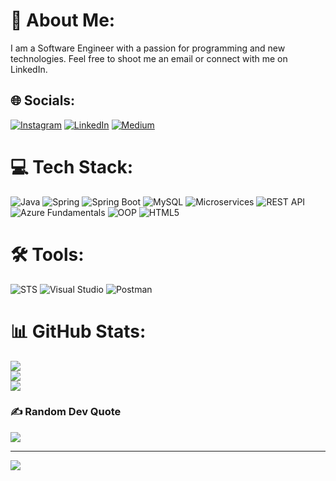 <!--
**thesanketvaidya/thesanketvaidya** is a ✨ _special_ ✨ repository because its `README.md` (this file) appears on your GitHub profile.
-->

# 💫 About Me:
I am a Software Engineer with a passion for programming and new technologies. Feel free to shoot me an email or connect with me on LinkedIn.

## 🌐 Socials:
[![Instagram](https://img.shields.io/badge/Instagram-%23E4405F.svg?style=for-the-badge&logo=Instagram&logoColor=white)](https://instagram.com/thesanketvaidya)
[![LinkedIn](https://img.shields.io/badge/LinkedIn-%230077B5.svg?style=for-the-badge&logo=linkedin&logoColor=white)](https://linkedin.com/in/sanket-vaidya-18814615a)
[![Medium](https://img.shields.io/badge/Medium-%2312100E.svg?style=for-the-badge&logo=medium&logoColor=white)](https://medium.com/@sanketvaidya123)

# 💻 Tech Stack:
![Java](https://img.shields.io/badge/Java-%23ED8B00.svg?style=for-the-badge&logo=java&logoColor=white)
![Spring](https://img.shields.io/badge/Spring-%236DB33F.svg?style=for-the-badge&logo=spring&logoColor=white)
![Spring Boot](https://img.shields.io/badge/Spring_Boot-%236DB33F.svg?style=for-the-badge&logo=springboot&logoColor=white)
![MySQL](https://img.shields.io/badge/MySQL-%230077B5.svg?style=for-the-badge&logo=mysql&logoColor=white)
![Microservices](https://img.shields.io/badge/Microservices-%23F7DF1E.svg?style=for-the-badge&logo=microservices&logoColor=black)
![REST API](https://img.shields.io/badge/REST_API-%230077B5.svg?style=for-the-badge&logo=restapi&logoColor=white)
![Azure Fundamentals](https://img.shields.io/badge/Azure_Fundamentals-%230072C6.svg?style=for-the-badge&logo=microsoftazure&logoColor=white)
![OOP](https://img.shields.io/badge/OOP-%230077B5.svg?style=for-the-badge&logo=oop&logoColor=white)
![HTML5](https://img.shields.io/badge/HTML5-%23E34F26.svg?style=for-the-badge&logo=html5&logoColor=white)

# 🛠️ Tools:
![STS](https://img.shields.io/badge/STS-%230072C6.svg?style=for-the-badge&logo=eclipse&logoColor=white)
![Visual Studio](https://img.shields.io/badge/Visual_Studio-%235C2D91.svg?style=for-the-badge&logo=visualstudio&logoColor=white)
![Postman](https://img.shields.io/badge/Postman-%23FF6C37.svg?style=for-the-badge&logo=postman&logoColor=white)

# 📊 GitHub Stats:
![](https://github-readme-stats.vercel.app/api?username=thesanketvaidya&theme=dark&hide_border=true&include_all_commits=false&count_private=false)<br/>
![](https://github-readme-streak-stats.herokuapp.com/?user=thesanketvaidya&theme=dark&hide_border=true)<br/>
![](https://github-readme-stats.vercel.app/api/top-langs/?username=thesanketvaidya&theme=dark&hide_border=true&include_all_commits=false&count_private=false&layout=compact)

### ✍️ Random Dev Quote
![](https://quotes-github-readme.vercel.app/api?type=vertical&theme=dark)

---
[![](https://visitcount.itsvg.in/api?id=thesanketvaidya&icon=2&color=7)](https://visitcount.itsvg.in)

<!-- Proudly created with GPRM ( https://gprm.itsvg.in ) -->
